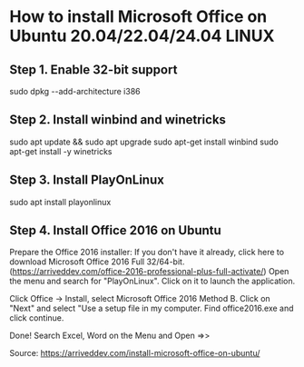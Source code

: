 # How to install Microsoft Office on Ubuntu 20.04/22.04/24.04 LINUX

## Step 1. Enable 32-bit support
sudo dpkg --add-architecture i386

## Step 2. Install winbind and winetricks
sudo apt update && sudo apt upgrade
sudo apt-get install winbind
sudo apt-get install -y winetricks

## Step 3. Install PlayOnLinux
sudo apt install playonlinux

## Step 4. Install Office 2016 on Ubuntu
Prepare the Office 2016 installer: If you don't have it already, click here to download Microsoft Office 2016 Full 32/64-bit. (https://arriveddev.com/office-2016-professional-plus-full-activate/)
Open the menu and search for "PlayOnLinux". Click on it to launch the application.

Click Office -> Install, select Microsoft Office 2016 Method B.
Click on "Next" and select "Use a setup file in my computer.
Find office2016.exe and click continue.

Done!
Search Excel, Word on the Menu and Open =>>

Source: https://arriveddev.com/install-microsoft-office-on-ubuntu/


